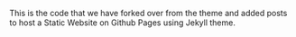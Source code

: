 This is the code that we have forked over from the theme and added posts to host a Static Website on Github Pages using Jekyll theme. 
